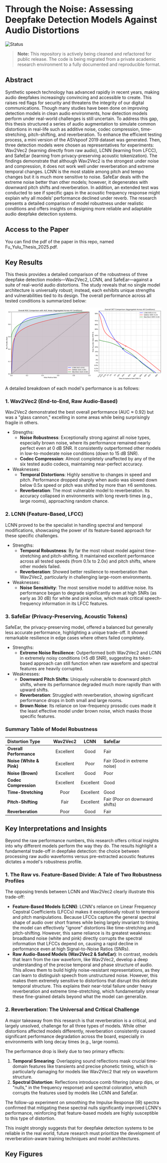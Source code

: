 # Through the Noise: Assessing Deepfake Detection Models Against Audio Distortions

![Status](https://img.shields.io/badge/status-work%20in%20progress-yellow)

> **Note:** This repository is actively being cleaned and refactored for public release. The code is being migrated from a private academic research environment to a fully documented and reproducible format.

## Abstract
Synthetic speech technology has advanced rapidly in recent years, making audio deepfakes increasingly convincing and accessible to create. This raises red flags for security and threatens the integrity of our digital communications. Though many studies have been done on improving detection models in clean audio environments, how detection models perform under real-world challenges is still uncertain. To address this gap, this thesis structured a series of audio augmentation to simulate common distortions in real-life such as additive noise, codec compression, time-stretching, pitch-shifting, and reverberation. To enhance the efficient testing process, a mini version of the ASVspoof 2019 dataset was generated. Then, three detection models were chosen as representatives for experiments: Wav2Vec2 (learning directly from raw audio), LCNN (learning from LFCC), and SafeEar (learning from privacy-preserving acoustic tokenization). The findings demonstrate that although Wav2Vec2 is the strongest under noise and compression, it does not work well under reverberation and extreme temporal changes. LCNN is the most stable among pitch and tempo changes but it is much more sensitive to noise. SafeEar deals with the extreme noise better than other models; however, it degenerates with downward pitch shifts and reverberation. In addition, an extended test was conducted to see if specific gaps in the acoustic frequency response might explain why all models’ performance declined under reverb. The research presents a detailed comparison of model robustness under realistic conditions and offers insights on designing more reliable and adaptable audio deepfake detection systems.

## Access to the Paper
You can find the pdf of the paper in this repo, named Fu_Yulu_Thesis_2025.pdf.

## Key Results

This thesis provides a detailed comparison of the robustness of three deepfake detection models—Wav2Vec2, LCNN, and SafeEar—against a suite of real-world audio distortions. The study reveals that no single model architecture is universally robust; instead, each exhibits unique strengths and vulnerabilities tied to its design.
The overall performance across all tested conditions is summarized below:

![alt text](figures/overall_roc_det_combined.png)

A detailed breakdown of each model's performance is as follows:

### 1. Wav2Vec2 (End-to-End, Raw Audio-Based)
Wav2Vec2 demonstrated the best overall performance (AUC ≈ 0.92) but was a "glass cannon," excelling in some areas while being surprisingly fragile in others.

- Strengths:
    - **Noise Robustness**: Exceptionally strong against all noise types, especially brown noise, where its performance remained nearly perfect even at 0 dB SNR. It consistently outperformed other models in low-to-moderate noise conditions (down to 15 dB SNR).
    - **Codec Compression**: Almost completely unaffected by any of the six tested audio codecs, maintaining near-perfect accuracy.
- Weaknesses:
    - **Temporal Distortions**: Highly sensitive to changes in speed and pitch. Performance dropped sharply when audio was slowed down below 0.5x speed or pitch was shifted by more than ±6 semitones.
    - **Reverberation**: The most vulnerable model to reverberation. Its accuracy collapsed in environments with long reverb times (e.g., large rooms), approaching random chance.

### 2. LCNN (Feature-Based, LFCC)
LCNN proved to be the specialist in handling spectral and temporal modifications, showcasing the power of its feature-based approach for these specific challenges.
- Strengths:
    - **Temporal Robustness**: By far the most robust model against time-stretching and pitch-shifting. It maintained excellent performance across all tested speeds (from 0.1x to 2.0x) and pitch shifts, where other models failed.
    - **Reverberation**: Showed better resilience to reverberation than Wav2Vec2, particularly in challenging large-room environments.
- Weaknesses:
    - **Noise Sensitivity**: The most sensitive model to additive noise. Its performance began to degrade significantly even at high SNRs (as early as 30 dB) for white and pink noise, which mask critical speech-frequency information in its LFCC features.
### 3. SafeEar (Privacy-Preserving, Acoustic Tokens)
SafeEar, the privacy-preserving model, offered a balanced but generally less accurate performance, highlighting a unique trade-off. It showed remarkable resilience in edge cases where others failed completely.
- Strengths:
    - **Extreme Noise Resilience**: Outperformed both Wav2Vec2 and LCNN in extremely noisy conditions (≤5 dB SNR), suggesting its token-based approach can still function when raw waveform and spectral features are heavily corrupted.
- Weaknesses:
    - **Downward Pitch Shifts**: Uniquely vulnerable to downward pitch shifts, where its performance degraded much more rapidly than with upward shifts.
    - **Reverberation**: Struggled with reverberation, showing significant performance drops in both small and large rooms.
    - **Brown Noise**: Its reliance on low-frequency prosodic cues made it the least effective model under brown noise, which masks those specific features.

### Summary Table of Model Robustness

| Distortion Type                  | Wav2Vec2  | LCNN      | SafeEar                        |
|:---------------------------------|:---------:|:---------:|:-------------------------------|
| **Overall Performance**          | Excellent | Good      | Fair                           |
| **Noise (White & Pink)**         | Excellent | Poor      | Fair (Good in extreme noise)   |
| **Noise (Brown)**                | Excellent | Good      | Poor                           |
| **Codec Compression**            | Excellent | Excellent | Good                           |
| **Time-Stretching**              | Poor      | Excellent | Good                           |
| **Pitch-Shifting**               | Fair      | Excellent | Fair (Poor on downward shifts) |
| **Reverberation**                | Poor      | Good      | Fair                           |


## Key Interpretations and Insights

Beyond the raw performance numbers, this research offers critical insights into why different models perform the way they do. The results highlight a fundamental trade-off in deepfake detection: the choice between processing raw audio waveforms versus pre-extracted acoustic features dictates a model's robustness profile.

### 1. The Raw vs. Feature-Based Divide: A Tale of Two Robustness Profiles
The opposing trends between LCNN and Wav2Vec2 clearly illustrate this trade-off:
- **Feature-Based Models (LCNN)**: LCNN's reliance on Linear Frequency Cepstral Coefficients (LFCCs) makes it exceptionally robust to temporal and pitch manipulations. Because LFCCs capture the general spectral shape of audio over short frames while being largely invariant to timing, the model can effectively "ignore" distortions like time-stretching and pitch-shifting. However, this same reliance is its greatest weakness: broadband noise (white and pink) directly corrupts the spectral information that LFCCs depend on, causing a rapid decline in performance even at high Signal-to-Noise Ratios (SNRs).
- **Raw Audio-Based Models (Wav2Vec2 & SafeEar)**: In contrast, models that learn from the raw waveform, like Wav2Vec2, develop a deep understanding of the precise temporal and phase structure of audio. This allows them to build highly noise-resistant representations, as they can learn to distinguish speech from unstructured noise. However, this makes them extremely sensitive to distortions that disrupt this delicate temporal structure. This explains their near-total failure under heavy reverberation and extreme time-stretching, which fundamentally smear these fine-grained details beyond what the model can generalize.

### 2. Reverberation: The Universal and Critical Challenge
A major takeaway from this research is that reverberation is a critical, and largely unsolved, challenge for all three types of models. While other distortions affected models differently, reverberation consistently caused significant performance degradation across the board, especially in environments with long decay times (e.g., large rooms).

The performance drop is likely due to two primary effects:
1. **Temporal Smearing**: Overlapping sound reflections mask crucial time-domain features like transients and precise phonetic timing, which is particularly damaging for models like Wav2Vec2 that rely on waveform structure.
2. **Spectral Distortion**: Reflections introduce comb filtering (sharp dips, or "nulls," in the frequency response) and spectral coloration, which corrupts the features used by models like LCNN and SafeEar.

The follow-up experiment on smoothing the Impulse Response (IR) spectra confirmed that mitigating these spectral nulls significantly improved LCNN's performance, reinforcing that feature-based models are highly susceptible to this type of distortion.

This insight strongly suggests that for deepfake detection systems to be reliable in the real world, future research must prioritize the development of reverberation-aware training techniques and model architectures.
## Key Figures
### 
